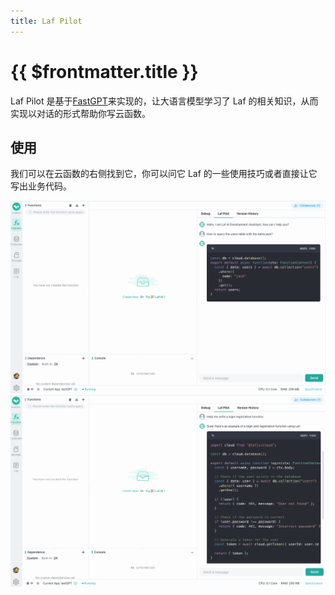 ```yaml
---
title: Laf Pilot
---
```


# {{ $frontmatter.title }}

Laf Pilot 是基于[FastGPT](https://fastgpt.run/)来实现的，让大语言模型学习了 Laf 的相关知识，从而实现以对话的形式帮助你写云函数。

## 使用

我们可以在云函数的右侧找到它，你可以问它 Laf 的一些使用技巧或者直接让它写出业务代码。

![](../doc-images/Laf-Pilot.png)
![](../doc-images/Laf-Pilot2.png)
